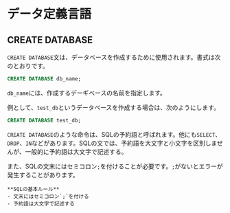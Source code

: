 # データ定義言語

## CREATE DATABASE

`CREATE DATABASE`文は、データベースを作成するために使用されます。書式は次のとおりです。

```sql
CREATE DATABASE db_name;
```

`db_name`には、作成するデーギベースの名前を指定します。

例として、`test_db`というデータベースを作成する場合は、次のようにします。

```sql
CREATE DATABASE test_db;
```

`CREATE DATABASE`のような命令は、SQLの予約語と呼ばれます。他にも`SELECT`、`DROP`、`IN`などがあります。SQLの文では、予約語を大文字と小文字を区別しませんが、一般的に予約語は大文字で記述する。

また、SQLの文末にはセミコロン`;`を付けることが必要です。`;`がないとエラーが発生することがあります。

```{note}
**SQLの基本ルール**
- 文末にはセミコロン`;`を付ける
- 予約語は大文字で記述する
```